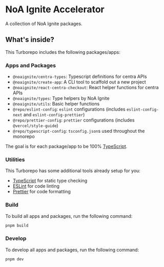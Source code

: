 # NoA Ignite Accelerator

A collection of NoA Ignite packages.

## What's inside?

This Turborepo includes the following packages/apps:

### Apps and Packages

- `@noaignite/centra-types`: Typescript definitions for centra APIs
- `@noaignite/create-app`: A CLI tool to scaffold out a new project
- `@noaignite/react-centra-checkout`: React helper functions for centra APIs
- `@noaignite/types`: Type helpers by NoA Ignite
- `@noaignite/utils`: Basic helper functions
- `@repo/eslint-config`: `eslint` configurations (includes `eslint-config-next` and `eslint-config-prettier`)
- `@repo/prettier-config`: `prettier` configurations (includes `@vercel/style-guide`)
- `@repo/typescript-config`: `tsconfig.json`s used throughout the monorepo

The goal is for each package/app to be 100% [TypeScript](https://www.typescriptlang.org/).

### Utilities

This Turborepo has some additional tools already setup for you:

- [TypeScript](https://www.typescriptlang.org/) for static type checking
- [ESLint](https://eslint.org/) for code linting
- [Prettier](https://prettier.io) for code formatting

### Build

To build all apps and packages, run the following command:

```sh
pnpm build
```

### Develop

To develop all apps and packages, run the following command:

```
pnpm dev
```
